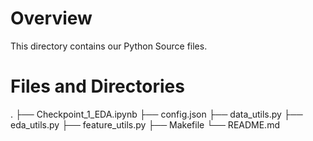 
# Overview

This directory contains our Python Source files.

# Files and Directories
.
├── Checkpoint_1_EDA.ipynb
├── config.json
├── data_utils.py
├── eda_utils.py
├── feature_utils.py
├── Makefile
└── README.md



